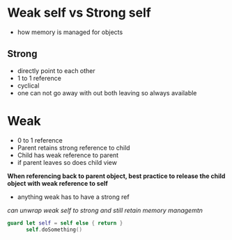 # Weak self vs Strong self
* how memory is managed for objects 

## Strong 
* directly point to each other 
* 1 to 1 reference 
* cyclical 
* one can not go away with out both leaving so always available 


# Weak 
* 0 to 1 reference 
* Parent retains strong reference to child 
* Child has weak reference to parent
* if parent leaves so does child view 


**When referencing back to parent object, best practice to release the child object with weak reference to self**
* anything weak has to have a strong ref

*can unwrap weak self to strong and still retain memory managemtn*

```swift
guard let self = self else { return }
      self.doSomething()
```